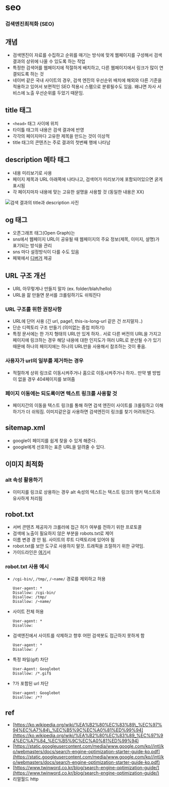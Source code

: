 # seo

### 검색엔진최적화 \(SEO\)

## 개념

* 검색엔진이 자료를 수집하고 순위를 매기는 방식에 맞게 웹페이지를 구성해서 검색 결과의 상위에 나올 수 있도록 하는 작업
* 특정한 검색어를 웹페이지에 적절하게 배치하고, 다른 웹페이지에서 링크가 많이 연결되도록 하는 것
* 네이버 같은 국내 사이트의 경우, 검색 엔진의 우선순위 배치에 해외와 다른 기준을 적용하고 있어서 보편적인 SEO 적용시 스팸으로 분류될수도 있음. 왜냐면 자사 서비스에 노출 우선순위를 두었기 때문임.

## title 태그

* `<head>` 태그 사이에 위치
* 타이틀 태그의 내용은 검색 결과에 반영
* 각각의 페이지마다 고유한 제목을 만드는 것이 이상적
* title 태그의 콘텐츠는 주로 결과의 첫번째 행에 나타남

## description 메타 태그

* 내용 미리보기로 사용
* 페이지 제목과 URL 아래쪽에 나타나고, 검색어가 미리보기에 포함되어있으면 굵게 표시됨
* 각 페이지마자 내용에 맞는 고유한 설명을 사용할 것 \(동일한 내용은 XX\)

![&#xAC80;&#xC0C9; &#xACB0;&#xACFC;&#xC758; title&#xACFC; description &#xC0AC;&#xC9C4;](https://i.imgur.com/enXKj5s.png)

## og 태그

* 오픈그래프 태그\(Open Graph\)는 
* sns에서 웹페이지 URL이 공유될 때 웹페이지의 주요 정보\(제목, 이미지, 설명\)가 표기되는 방식을 관리
* sns 마다 설정방식이 다를 수도 있음
* 페북에서 [디버거](https://developers.facebook.com/tools/debug/sharing/) 제공

## URL 구조 개선

* URL 아무렇게나 만들지 말자 \(ex. folder/blah/hello\)
* URL을 잚 만들면 문서를 크롤링하기도 쉬워진다

### URL 구조를 위한 권장사항

* URL에 단어 사용 \(긴 url, page1, this-is-long-url 같은 건 쓰지말자..\)
* 단순 디렉토리 구조 만들기 \(의미없는 중첩 피하기\)
* 특정 문서에는 한 가지 형태의 URL만 있게 하자.. 서로 다른 버전의 URL을 가지고 페이지에 링크하는 경우 해당 내용에 대한 인지도가 여러 URL로 분산될 수가 있기 때문에 하나의 페이지에는 하나의 URL만을 사용해서 참조하는 것이 좋음.

### 사용자가 url의 일부를 제거하는 경우

* 적절하게 상위 링크로 이동시켜주거나 홈으로 이동시켜주거나 하자.. 만약 별 방법이 없을 경우 404페이지를 보여줌

### 페이지 이동에는 되도록이면 텍스트 링크를 사용할 것

* 페이지간의 이동을 텍스트 링크를 통해 하면 검색 엔진이 사이트를 크롤링하고 이해하기가 더 쉬워짐. 이미지같은걸 사용하면 검색엔진이 링크를 찾기 어려워진다.

## sitemap.xml

* google이 페이지를 쉽게 찾을 수 있게 해준다.
* google에게 선호하는 표준 URL을 알려줄 수 있다.

## 이미지 최적화

### alt 속성 활용하기

* 이미지를 링크로 상용하는 경우 alt 속성의 텍스트는 텍스트 링크의 앵커 텍스트와 유사하게 처리됨

## robot.txt

* 서버 콘텐츠 제공자가 크롤러에 접근 허가 여부를 전하기 위한 프로토콜
* 검색에 노출이 필요하지 않은 부분을 robots.txt로 제어
* 이름 변경 경 안 됨. 사이트의 루트 디렉토리에 있어야 됨
* robot.txt를 보안 도구로 사용하지 말것. 트래픽을 조절하기 위한 규약임.
* 가이드라인은 [여기](https://support.google.com/webmasters/answer/6062596?hl=ko&ref_topic=6061961)서

### robot.txt 사용 예시

* `/cgi-bin/`, `/tmp/`, `/~name/` 경로를 제외하고 허용

  ```text
  User-agent: *
  Disallow: /cgi-bin/
  Disallow: /tmp/
  Disallow: /~name/
  ```

* 사이트 전체 허용

  ```text
  User-agent: *
  Disallow:
  ```

* 검색엔진에서 사이트를 삭제하고 향후 어떤 검색봇도 접근하지 못하게 함

  ```text
  User-agent: *
  Disallow: /
  ```

* 특정 파일\(gif\) 차단

  ```text
  User-Agent: Googlebot
  Disallow: /*.gif$
  ```

* ?가 포함된 url 차단

  ```text
  User-agent: Googlebot
  Disallow: /*?
  ```

## ref

* [https://ko.wikipedia.org/wiki/%EA%B2%80%EC%83%89\_%EC%97%94%EC%A7%84\_%EC%B5%9C%EC%A0%81%ED%99%94](https://ko.wikipedia.org/wiki/%EA%B2%80%EC%83%89_%EC%97%94%EC%A7%84_%EC%B5%9C%EC%A0%81%ED%99%94)
* [https://static.googleusercontent.com/media/www.google.com/ko//intl/ko/webmasters/docs/search-engine-optimization-starter-guide-ko.pdf](https://static.googleusercontent.com/media/www.google.com/ko//intl/ko/webmasters/docs/search-engine-optimization-starter-guide-ko.pdf)
* [https://www.twinword.co.kr/blog/search-engine-optimization-guide/](https://www.twinword.co.kr/blog/search-engine-optimization-guide/)
* 리얼월드 http

